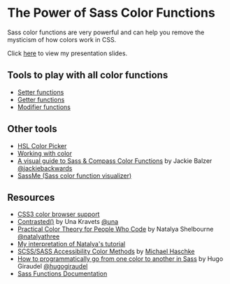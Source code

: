 # The Power of Sass Color Functions

Sass color functions are very powerful and can help you remove the mysticism of how colors work in CSS.

Click [here](http://cuyaproductions.github.io/sass-color-functions/presentation/#/) to view my presentation slides.

## Tools to play with all color functions
- [Setter functions](http://codepen.io/cuyaproductions/pen/ONBvdr)
- [Getter functions](http://codepen.io/cuyaproductions/pen/RaeMOJ)
- [Modifier functions](http://codepen.io/cuyaproductions/pen/jqezRN)

## Other tools
- [HSL Color Picker](http://hslpicker.com/)
- [Working with color](http://www.workwithcolor.com/)
- [A visual guide to Sass & Compass Color Functions](http://jackiebalzer.com/color) by Jackie Balzer [@jackiebackwards](https://twitter.com/jackiebackwards)
- [SassMe (Sass color function visualizer)](http://sassme.arc90.com/)


## Resources
- [CSS3 color browser support](http://caniuse.com/#feat=css3-colors)
- [Contrasted()](http://codepen.io/una/pen/oXgRYz?editors=0100) by Una Kravets [@una](https://twitter.com/Una)
- [Practical Color Theory for People Who Code](http://tallys.github.io/color-theory/) by Natalya Shelbourne [@natalyathree](https://twitter.com/natalyathree)
- [My interpretation of Natalya's tutorial](http://codepen.io/cuyaproductions/full/zqLjYR)
- [SCSS/SASS Accessibility Color Methods](https://gist.github.com/haschek/1059983) by [Michael Haschke](https://github.com/haschek)
- [How to programmatically go from one color to another in Sass](http://thesassway.com/advanced/how-to-programtically-go-from-one-color-to-another-in-sass) by Hugo Giraudel [@hugogiraudel](https://twitter.com/hugogiraudel)
- [Sass Functions Documentation](http://sass-lang.com/documentation/Sass/Script/Functions.html)
